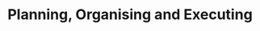 ---
title       : Planning, Organising and Executing
key         : CP-PL
skills      : Behaviour, Mindset, Competency
difficulty  : hard
area        : competency
questions :
    - "CP-PL-01: Describe a situation when you led a project with a geographically or functionally diverse team."
    - "CP-PL-02: Describe a time when you designed a process or tool to track and measure the success of a project."
    - "CP-PL-03: Describe a time when you had to learn a new technology. What did you do to gain expertise?"
desirable :
    - Maintained consistent and orderly work flow
    - Anticipated the need to rearrange priorities
    - Acknowledged and worked through challenges associated with project-team coordination
    - Managed the complexity of projects and changes by prioritising next steps and organising resources
    - Gathered sufficient information to make progress on difficult or ambiguous projects
bonus_points :
    - Strived for improved productivity and coached others on project and coordination activities
    - Anticipated needs and the steps required to complete assignments and prepare for future assignments
    - Established and/or improved processes to mitigate challenges associated with project-team coordination
    - Managed the complexity of large-scale projects and changes by prioritising next steps and organising resources
    - Gathered sufficient information to simplify, and make progress on, difficult or ambiguous projects
---